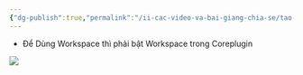 ```yaml
---
{"dg-publish":true,"permalink":"/ii-cac-video-va-bai-giang-chia-se/tao-cac-workspace/","dgPassFrontmatter":true,"noteIcon":"1","created":"","updated":""}
---
```


- Để Dùng Workspace thì phải bật Workspace trong Coreplugin

![](https://i.imgur.com/ejYlbnn.png)
